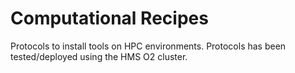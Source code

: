 # Computational Recipes

Protocols to install tools on HPC environments. Protocols has been tested/deployed using the HMS O2 cluster.
